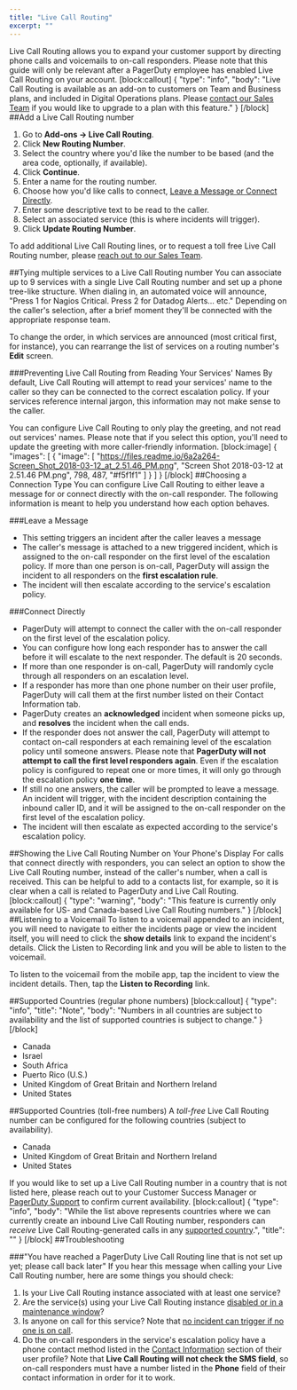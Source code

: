 ```yaml
---
title: "Live Call Routing"
excerpt: ""
---
```

Live Call Routing allows you to expand your customer support by directing phone calls and voicemails to on-call responders. Please note that this guide will only be relevant after a PagerDuty employee has enabled Live Call Routing on your account.
[block:callout]
{
  "type": "info",
  "body": "Live Call Routing is available as an add-on to customers on Team and Business plans, and included in Digital Operations plans. Please [contact our Sales Team](https://www.pagerduty.com/contact-sales/) if you would like to upgrade to a plan with this feature."
}
[/block]
##Add a Live Call Routing number
1. Go to **Add-ons → Live Call Routing**.
2. Click **New Routing Number**.
3. Select the country where you'd like the number to be based (and the area code, optionally, if available).
4. Click **Continue**.
5. Enter a name for the routing number.
6. Choose how you'd like calls to connect, [Leave a Message or Connect Directly](https://support.pagerduty.com/v1/docs/live-call-routing#section-choosing-a-connection-type).
7. Enter some descriptive text to be read to the caller.
8. Select an associated service (this is where incidents will trigger).
9. Click **Update Routing Number**.

To add additional Live Call Routing lines, or to request a toll free Live Call Routing number, please [reach out to our Sales Team](https://www.pagerduty.com/contact-sales/).

##Tying multiple services to a Live Call Routing number
You can associate up to 9 services with a single Live Call Routing number and set up a phone tree-like structure. When dialing in, an automated voice will announce, "Press 1 for Nagios Critical. Press 2 for Datadog Alerts... etc." Depending on the caller's selection, after a brief moment they'll be connected with the appropriate response team.

To change the order, in which services are announced (most critical first, for instance), you can rearrange the list of services on a routing number's **Edit** screen.

###Preventing Live Call Routing from Reading Your Services' Names
By default, Live Call Routing will attempt to read your services' name to the caller so they can be connected to the correct escalation policy. If your services reference internal jargon, this information may not make sense to the caller.

You can configure Live Call Routing to only play the greeting, and not read out services' names. Please note that if you select this option, you'll need to update the greeting with more caller-friendly information.
[block:image]
{
  "images": [
    {
      "image": [
        "https://files.readme.io/6a2a264-Screen_Shot_2018-03-12_at_2.51.46_PM.png",
        "Screen Shot 2018-03-12 at 2.51.46 PM.png",
        798,
        487,
        "#f5f1f1"
      ]
    }
  ]
}
[/block]
##Choosing a Connection Type
You can configure Live Call Routing to either leave a message for or connect directly with the on-call responder. The following information is meant to help you understand how each option behaves.

###Leave a Message
- This setting triggers an incident after the caller leaves a message
- The caller's message is attached to a new triggered incident, which is assigned to the on-call responder on the first level of the escalation policy. If more than one person is on-call, PagerDuty will assign the incident to all responders on the **first escalation rule**.
- The incident will then escalate according to the service's escalation policy.

###Connect Directly
- PagerDuty will attempt to connect the caller with the on-call responder on the first level of the escalation policy. 
- You can configure how long each responder has to answer the call before it will escalate to the next responder. The default is 20 seconds.
- If more than one responder is on-call, PagerDuty will randomly cycle through all responders on an escalation level. 
- If a responder has more than one phone number on their user profile, PagerDuty will call them at the first number listed on their Contact Information tab.
- PagerDuty creates an **acknowledged** incident when someone picks up, and **resolves** the incident when the call ends.
- If the responder does not answer the call, PagerDuty will attempt to contact on-call responders at each remaining level of the escalation policy until someone answers. Please note that **PagerDuty will not attempt to call the first level responders again**. Even if the escalation policy is configured to repeat one or more times, it will only go through the escalation policy **one time**.
- If still no one answers, the caller will be prompted to leave a message. An incident will trigger, with the incident description containing the inbound caller ID, and it will be assigned to the on-call responder on the first level of the escalation policy.
- The incident will then escalate as expected according to the service's escalation policy.

##Showing the Live Call Routing Number on Your Phone's Display
For calls that connect directly with responders, you can select an option to show the Live Call Routing number, instead of the caller's number, when a call is received. This can be helpful to add to a contacts list, for example, so it is clear when a call is related to PagerDuty and Live Call Routing.
[block:callout]
{
  "type": "warning",
  "body": "This feature is currently only available for US- and Canada-based Live Call Routing numbers."
}
[/block]
##Listening to a Voicemail
To listen to a voicemail appended to an incident, you will need to navigate to either the incidents page or view the incident itself, you will need to click the **show details** link to expand the incident's details. Click the Listen to Recording link and you will be able to listen to the voicemail.

To listen to the voicemail from the mobile app, tap the incident to view the incident details. Then, tap the **Listen to Recording** link.

##Supported Countries (regular phone numbers)
[block:callout]
{
  "type": "info",
  "title": "Note",
  "body": "Numbers in all countries are subject to availability and the list of supported countries is subject to change."
}
[/block]
- Canada
- Israel
- South Africa 
- Puerto Rico (U.S.)
- United Kingdom of Great Britain and Northern Ireland
- United States

##Supported Countries (toll-free numbers)
A *toll-free* Live Call Routing number can be configured for the following countries (subject to availability). 
- Canada
- United Kingdom of Great Britain and Northern Ireland
- United States

If you would like to set up a Live Call Routing number in a country that is not listed here, please reach out to your Customer Success Manager or [PagerDuty Support](https://www.pagerduty.com/support/) to confirm current availability.
[block:callout]
{
  "type": "info",
  "body": "While the list above represents countries where we can currently create an inbound Live Call Routing number, responders can *receive* Live Call Routing-generated calls in any [supported country](doc:supported-countries).",
  "title": ""
}
[/block]
##Troubleshooting

###"You have reached a PagerDuty Live Call Routing line that is not set up yet; please call back later" 
If you hear this message when calling your Live Call Routing number, here are some things you should check:

1. Is your Live Call Routing instance associated with at least one service?
2. Are the service(s) using your Live Call Routing instance [disabled or in a maintenance window](doc:maintenance-windows)?
3. Is anyone on call for this service? Note that [no incident can trigger if no one is on call](https://support.pagerduty.com/docs/why-incidents-fail-to-trigger#section-nobody-was-on-call).
4. Do the on-call responders in the service's escalation policy have a phone contact method listed in the [Contact Information](doc:configuring-a-user-profile#section-contact-information) section of their user profile? Note that **Live Call Routing will not check the SMS field**, so on-call responders must have a number listed in the **Phone** field of their contact information in order for it to work.
